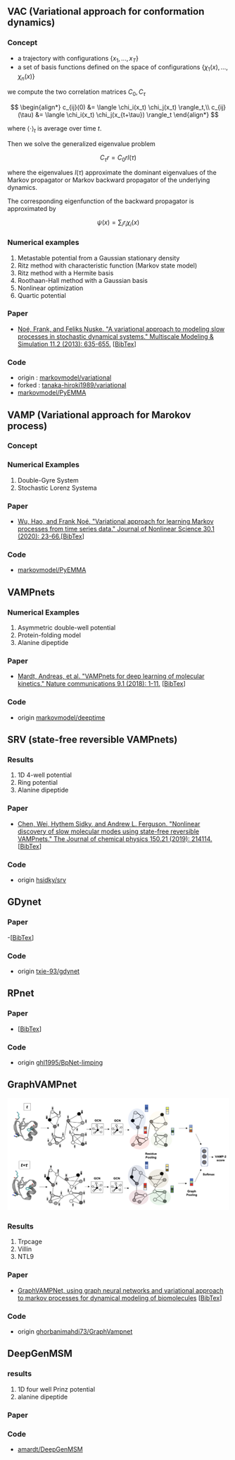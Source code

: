 <script type="text/javascript" async src="https://cdnjs.cloudflare.com/ajax/libs/mathjax/2.7.1/MathJax.js?config=TeX-MML-AM_CHTML"></script>
<script type="text/x-mathjax-config">
 MathJax.Hub.Config({
 tex2jax: {
    inlineMath: [ ['$','$'], ["\\(","\\)"] ],
    displayMath: [ ['$$','$$'], ["\\[","\\]"] ]
 }
 });
</script>


## VAC (Variational approach for conformation dynamics) 
### Concept
- a trajectory with configurations $\{x_1, ..., x_T\}$
- a set of basis functions defined on the space of configurations $\{\chi_1(x), \dots, \chi_n(x)\}$

we compute the two correlation matrices $C_0,C_\tau$

$$
\begin{align*}
c_{ij}(0) &= \langle \chi_i(x_t) \chi_j(x_t) \rangle_t,\\ 
c_{ij} (\tau) &= \langle \chi_i(x_t) \chi_j(x_{t+\tau}) \rangle_t
\end{align*}
$$

where $\langle\cdot\rangle_t$ is average over time $t$. 

Then we solve the generalized eigenvalue problem

$$
C_\tau r = C_0 r l(\tau)
$$

where the eigenvalues $l(\tau)$ approximate the dominant eigenvalues of the Markov propagator or Markov backward propagator of the underlying dynamics. 

The corresponding eigenfunction of the backward propagator is approximated by

$$
\psi(x) = \sum_i r_i \chi_i(x)
$$

### Numerical examples
  1. Metastable potential from a Gaussian stationary density
  2. Ritz method with characteristic function (Markov state model)
  3. Ritz method with a Hermite basis
  4. Roothaan-Hall method with a Gaussian basis
  5. Nonlinear optimization
  6. Quartic potential

### Paper
   - [Noé, Frank, and Feliks Nuske. "A variational approach to modeling slow processes in stochastic dynamical systems." Multiscale Modeling & Simulation 11.2 (2013): 635-655.](https://epubs.siam.org/doi/abs/10.1137/110858616?casa_token=uwxuLpLlceIAAAAA:eJ-FwlnByXP_kLhUA_xAEbi_AGrejTzaEuaXW3wM8Uq_GAkPw_KK3w1gdPqVO3WWY6DnE-baFOQW) \[[BibTex]()\]

### Code 
  - origin :  [markovmodel/variational](https://github.com/markovmodel/variational)
  - forked : [tanaka-hiroki1989/variational](https://github.com/tanaka-hiroki1989/variational)
  - [markovmodel/PyEMMA](https://github.com/markovmodel/PyEMMA/tree/devel/pyemma)

## VAMP (Variational approach for Marokov process)
### Concept

### Numerical Examples
  1. Double-Gyre System
  2. Stochastic Lorenz Systema

### Paper 
  - [Wu, Hao, and Frank Noé. "Variational approach for learning Markov processes from time series data." Journal of Nonlinear Science 30.1 (2020): 23-66.](https://link.springer.com/article/10.1007/s00332-019-09567-y)\[[BibTex](https://scholar.googleusercontent.com/scholar.bib?q=info:lFqWUORfdYEJ:scholar.google.com/&output=citation&scisdr=CgXkEEvhEJeMq7TtHvg:AAGBfm0AAAAAYknoBvg9-0MnwBBYw8z-zyOyYvoUaX1h&scisig=AAGBfm0AAAAAYknoBr-8uwhO_ozQlTzTL2iO78giH7Y1&scisf=4&ct=citation&cd=-1&hl=ja)\]

### Code 
  - [markovmodel/PyEMMA](https://github.com/markovmodel/PyEMMA/tree/devel/pyemma)

## VAMPnets

### Numerical Examples
  1. Asymmetric double-well potential
  2. Protein-folding model
  3. Alanine dipeptide

### Paper 
  - [Mardt, Andreas, et al. "VAMPnets for deep learning of molecular kinetics." Nature communications 9.1 (2018): 1-11.](https://www.nature.com/articles/s41467-017-02388-1)
  \[[BibTex](https://scholar.googleusercontent.com/scholar.bib?q=info:cdgg75wUJSYJ:scholar.google.com/&output=citation&scisdr=CgXkEEvhEJeMq7TsmrE:AAGBfm0AAAAAYknpgrFU35c_nqh1iymSeVHYftvRQCHg&scisig=AAGBfm0AAAAAYknpgiRKEcrSJWoNiwSJIN7WUzFMBlEo&scisf=4&ct=citation&cd=-1&hl=ja)\]

### Code 
  - origin [markovmodel/deeptime](https://github.com/markovmodel/deeptime)

## SRV (state-free reversible VAMPnets)

### Results
  1. 1D 4-well potential
  2. Ring potential
  3. Alanine dipeptide

### Paper 
  - [Chen, Wei, Hythem Sidky, and Andrew L. Ferguson. "Nonlinear discovery of slow molecular modes using state-free reversible VAMPnets." The Journal of chemical physics 150.21 (2019): 214114.](https://aip.scitation.org/doi/abs/10.1063/1.5092521)\[[BibTex](https://scholar.googleusercontent.com/scholar.bib?q=info:E2D8TWgTxmoJ:scholar.google.com/&output=citation&scisdr=CgXkEEvhEJeMq7Ts20Q:AAGBfm0AAAAAYknpw0SMgn52dSDdQCWlFwEI3W4eUAu9&scisig=AAGBfm0AAAAAYknpw_SlbLByDIYPSNUuDtA27nePqo48&scisf=4&ct=citation&cd=-1&hl=ja)\]

### Code
  - origin [hsidky/srv](https://github.com/hsidky/srv)

## GDynet
### Paper
  -\[[BibTex]()\]

### Code
  - origin [txie-93/gdynet](https://github.com/txie-93/gdynet)

## RPnet
### Paper
  - \[[BibTex]()\]

### Code 
  - origin [ghl1995/BpNet-limping](https://github.com/ghl1995/BpNet-lumping)

## GraphVAMPnet
![GraphVAMPnet](https://github.com/ghorbanimahdi73/GraphVampNet/raw/main/figure_1.png)
### Results
  1. Trpcage
  2. Villin
  3. NTL9

### Paper
  - [GraphVAMPNet, using graph neural networks and variational approach to markov processes for dynamical modeling of biomolecules](https://arxiv.org/abs/2201.04609)
  \[[BibTex]()\]

### Code
  - origin [ghorbanimahdi73/GraphVampnet](https://github.com/ghorbanimahdi73/GraphVampNet)

## DeepGenMSM

### results
  1. 1D four well Prinz potential 
  2. alanine dipeptide
### Paper

### Code
  - [amardt/DeepGenMSM](https://github.com/amardt/DeepGenMSM)